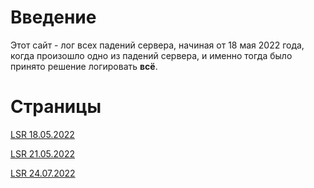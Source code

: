 # Введение
Этот сайт - лог всех падений сервера, начиная от 18 мая 2022 года, когда произошло одно из падений сервера, и именно тогда было принято решение логировать **всё**.

# Страницы
[LSR 18.05.2022](/18052022.md)

[LSR 21.05.2022](/210522.md)

[LSR 24.07.2022](/24072022.md)

